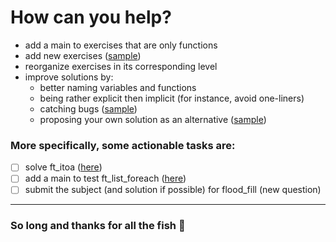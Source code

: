 # How can you help?

- add a main to exercises that are only functions
- add new exercises ([sample](https://github.com/fwuensche/42-exam-miner/pull/1/files))
- reorganize exercises in its corresponding level
- improve solutions by:
  - better naming variables and functions
  - being rather explicit then implicit (for instance, avoid one-liners)
  - catching bugs ([sample](https://github.com/fwuensche/42-exam-miner/pull/2/files))
  - proposing your own solution as an alternative ([sample](https://github.com/fwuensche/42-exam-miner/pull/3/files))

### More specifically, some actionable tasks are:

- [ ] solve ft_itoa ([here](https://github.com/fwuensche/42-exam-miner/tree/master/04/4-4-ft_itoa))
- [ ] add a main to test ft_list_foreach ([here](https://github.com/fwuensche/42-exam-miner/tree/master/04/ft_list_foreach))
- [ ] submit the subject (and solution if possible) for flood_fill (new question)

---

### So long and thanks for all the fish 🐬
